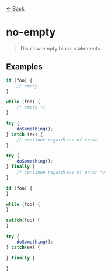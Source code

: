 [&#x2190; Back](./)
# no-empty

> Disallow empty block statements

 

## Examples

<code-highlight>
 
<div slot="correct">

```js
if (foo) {
    // empty
}

while (foo) {
    /* empty */
}

try {
    doSomething();
} catch (ex) {
    // continue regardless of error
}

try {
    doSomething();
} finally {
    /* continue regardless of error */
}

```

</div>

 
<div slot="incorrect">

```js
if (foo) {
}

while (foo) {
}

switch(foo) {
}

try {
    doSomething();
} catch(ex) {

} finally {

}

```

</div>

 
</code-highlight>

